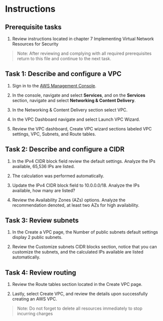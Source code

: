 # Instructions

## Prerequisite tasks

1. Review instructions located in chapter 7 Implementing Virtual Network Resources for Security

> Note: After reviewing and complying with all required prerequisites return to this file and continue to the next task.

## Task 1: Describe and configure a VPC

1. Sign in to the [AWS Management Console](https://console.aws.amazon.com/console/).

1. In the console, navigate and select **Services**, and on the **Services** section, navigate and select **Networking & Content Delivery**.

1.  In the Networking & Content Delivery section select VPC.

1.	In the VPC Dashboard navigate and select Launch VPC Wizard.

1.	Review the VPC dashboard, Create VPC wizard sections labeled VPC settings, VPC, Subnets, and Route tables.

## Task 2: Describe and configure a CIDR

1.	In the IPv4 CIDR block field review the default settings. Analyze the IPs available, 65,536 IPs are listed.

1.	The calculation was performed automatically.

1.	Update the IPv4 CIDR block field to 10.0.0.0/18. Analyze the IPs available, how many are listed?

1.	Review the Availability Zones (AZs) options. Analyze the recommendation denoted, at least two AZs for high availability.

## Task 3: Review subnets

1.	In the Create a VPC page, the Number of public subnets default settings display 2 public subnets.

1.	Review the Customize subnets CIDR blocks section, notice that you can customize the subnets, and the calculated IPs available are listed automatically.

## Task 4: Review routing

1.	Review the Route tables section located in the Create VPC page. 

1.	Lastly, select Create VPC, and review the details upon successfully creating an AWS VPC.

> Note: Do not forget to delete all resources immediately to stop incurring charges
